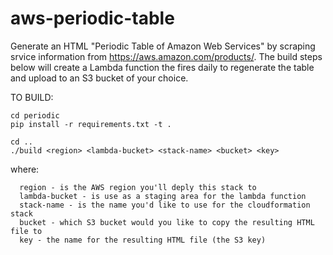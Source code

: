 # aws-periodic-table
Generate an HTML "Periodic Table of Amazon Web Services" by scraping srvice information from https://aws.amazon.com/products/. The build steps below will create a Lambda function the fires daily to regenerate the table and upload to an S3 bucket of your choice.

TO BUILD:
```
cd periodic
pip install -r requirements.txt -t .

cd ..
./build <region> <lambda-bucket> <stack-name> <bucket> <key>
```  
where:
```
  region - is the AWS region you'll deply this stack to
  lambda-bucket - is use as a staging area for the lambda function
  stack-name - is the name you'd like to use for the cloudformation stack
  bucket - which S3 bucket would you like to copy the resulting HTML file to
  key - the name for the resulting HTML file (the S3 key)
```  
